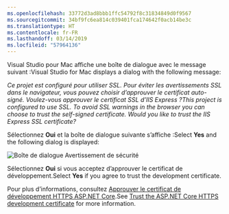 ```yaml
---
ms.openlocfilehash: 33772d3ad8bbb1ffc54792f8c31834849d0f9567
ms.sourcegitcommit: 34bf9fc6ea814c039401fca174642f0acb14be3c
ms.translationtype: HT
ms.contentlocale: fr-FR
ms.lasthandoff: 03/14/2019
ms.locfileid: "57964136"
---
```

<span data-ttu-id="4b2f7-101">Visual Studio pour Mac affiche une boîte de dialogue avec le message suivant :</span><span class="sxs-lookup"><span data-stu-id="4b2f7-101">Visual Studio for Mac displays a dialog with the following message:</span></span>

<span data-ttu-id="4b2f7-102">*Ce projet est configuré pour utiliser SSL. Pour éviter les avertissements SSL dans le navigateur, vous pouvez choisir d’approuver le certificat auto-signé. Voulez-vous approuver le certificat SSL d’IIS Express ?*</span><span class="sxs-lookup"><span data-stu-id="4b2f7-102">*This project is configured to use SSL. To avoid SSL warnings in the browser you can choose to trust the self-signed certificate. Would you like to trust the IIS Express SSL certificate?*</span></span>

<span data-ttu-id="4b2f7-103">Sélectionnez **Oui** et la boîte de dialogue suivante s’affiche :</span><span class="sxs-lookup"><span data-stu-id="4b2f7-103">Select **Yes** and the following dialog is displayed:</span></span>

![Boîte de dialogue Avertissement de sécurité](~/getting-started/_static/cert.png)

<span data-ttu-id="4b2f7-105">Sélectionnez **Oui** si vous acceptez d’approuver le certificat de développement.</span><span class="sxs-lookup"><span data-stu-id="4b2f7-105">Select **Yes** if you agree to trust the development certificate.</span></span>

<span data-ttu-id="4b2f7-106">Pour plus d’informations, consultez [Approuver le certificat de développement HTTPS ASP.NET Core](xref:security/enforcing-ssl#trust-the-aspnet-core-https-development-certificate-on-windows-and-macos).</span><span class="sxs-lookup"><span data-stu-id="4b2f7-106">See [Trust the ASP.NET Core HTTPS development certificate](xref:security/enforcing-ssl#trust-the-aspnet-core-https-development-certificate-on-windows-and-macos) for more information.</span></span>